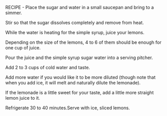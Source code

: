 RECIPE - 
Place the sugar and water in a small saucepan and bring to a simmer.

Stir so that the sugar dissolves completely and remove from heat.

While the water is heating for the simple syrup, juice your lemons.

Depending on the size of the lemons, 4 to 6 of them should be enough for one cup of juice.

Pour the juice and the simple syrup sugar water into a serving pitcher.

Add 2 to 3 cups of cold water and taste.

Add more water if you would like it to be more diluted (though note that when you add ice, it will melt and naturally dilute the lemonade).

If the lemonade is a little sweet for your taste, add a little more straight lemon juice to it.

Refrigerate 30 to 40 minutes.Serve with ice, sliced lemons.

